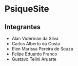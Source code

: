 # PsiqueSite

## Integrantes
- Alan Viderman da Silva
- Carlos Alberto da Costa
- Elen Marissa Pereira de Souza
- Felipe Eduardo Franco
- Gustavo Telini Aruarte